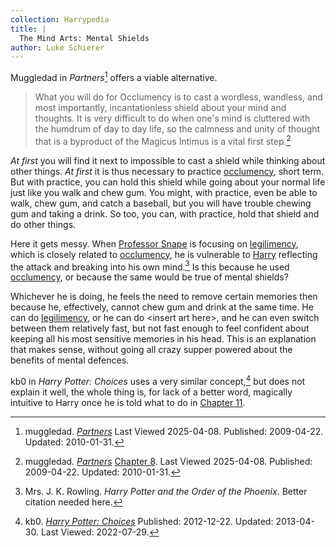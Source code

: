 ```yaml
---
collection: Harrypedia
title: |
  The Mind Arts: Mental Shields
author: Luke Schierer
---
```


Muggledad in _Partners_[^20191119-7] offers a viable alternative.

> What you will do for Occlumency is to cast a wordless, wandless, and most
> importantly, incantationless shield about your mind and thoughts. It is very
> difficult to do when one's mind is cluttered with the humdrum of day to day
> life, so the calmness and unity of thought that is a byproduct of the Magicus
> Intimus is a vital first step.[^20191119-6]

_At first_ you will find it next to impossible to cast a shield while thinking
about other things. _At first_ it is thus necessary to practice [occlumency][],
short term. But with practice, you can hold this shield while going about your
normal life just like you walk and chew gum. You might, with practice, even be
able to walk, chew gum, and catch a baseball, but you will have trouble chewing
gum and taking a drink. So too, you can, with practice, hold that shield and do
other things.

Here it gets messy. When [Professor Snape][Snape] is focusing on
[legilimency][], which is closely related to [occlumency][], he is vulnerable
to [Harry][] reflecting the attack and breaking into his own mind.[^20191119-8]
Is this because he used [occlumency][], or because the same would be true of
mental shields?

Whichever he is doing, he feels the need to remove certain memories then because
he, effectively, cannot chew gum and drink at the same time. He can do
[legilimency][], or he can do &lt;insert art here&gt;, and he can even switch
between them relatively fast, but not fast enough to feel confident about
keeping all his most sensitive memories in his head. This is an explanation
that makes sense, without going all crazy supper powered about the benefits of
mental defences.

kb0 in _Harry Potter: Choices_ uses a very similar concept,[^220729-1] but does
not explain it well, the whole thing is, for lack of a better word, magically
intuitive to Harry once he is told what to do in [Chapter 11][].

[legilimency]: /Harrypedia/magic/spells/legilimens/
[occlumency]: /Harrypedia/magic/The_Mind_Arts/Occlumency/
[Snape]: /Harrypedia/people/Snape/Severus/
[Harry]: </Harrypedia/people/Potter/Harry James/>
[Chapter 11]: https://www.fanfiction.net/s/8820097/11/Harry-Potter-Choices

[^220729-1]: 
    kb0.
    _[Harry Potter: Choices](https://www.fanfiction.net/s/8820097)_
    Published: 2012-12-22. Updated: 2013-04-30. Last Viewed: 2022-07-29.

[^20191119-6]: 
    muggledad.
    _[Partners](https://www.fanfiction.net/s/5012016/)_
    [Chapter 8](https://www.fanfiction.net/s/5012016/8/).
    Last Viewed 2025-04-08. Published: 2009-04-22. Updated: 2010-01-31.

[^20191119-7]: 
    muggledad.
    _[Partners](https://www.fanfiction.net/s/5012016/)_
    Last Viewed 2025-04-08. Published: 2009-04-22. Updated: 2010-01-31.

[^20191119-8]: 
    Mrs. J. K. Rowling. _Harry Potter and the Order of the Phoenix_.
    Better citation needed here.

